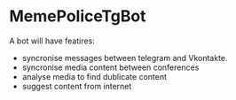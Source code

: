 # MemePoliceTgBot

A bot will have featires:

- syncronise messages between telegram and Vkontakte.
- syncronise media content between conferences
- analyse media to find dublicate content
- suggest content from internet
